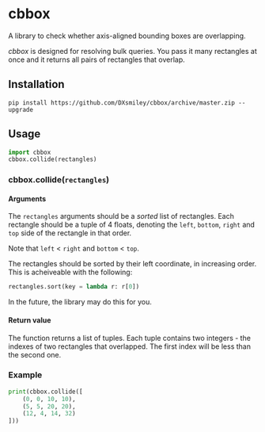 # cbbox

A library to check whether axis-aligned bounding boxes are overlapping.

*cbbox* is designed for resolving bulk queries. You pass it many rectangles at once and it returns all pairs of rectangles that overlap.

## Installation

	pip install https://github.com/DXsmiley/cbbox/archive/master.zip --upgrade

## Usage

```python
import cbbox
cbbox.collide(rectangles)
```

### cbbox.collide(`rectangles`)

#### Arguments

The `rectangles` arguments should be a *sorted* list of rectangles. Each rectangle should be a tuple of 4 floats, denoting the `left`, `bottom`, `right` and `top` side of the rectangle in that order.

Note that `left` < `right` and `bottom` < `top`.

The rectangles should be sorted by their left coordinate, in increasing order. This is acheiveable with the following:

```python
rectangles.sort(key = lambda r: r[0])
```

In the future, the library may do this for you.

#### Return value

The function returns a list of tuples. Each tuple contains two integers - the indexes of two rectangles that overlapped. The first index will be less than the second one.

### Example

```python
print(cbbox.collide([
	(0, 0, 10, 10),
	(5, 5, 20, 20),
	(12, 4, 14, 32)
]))
```

